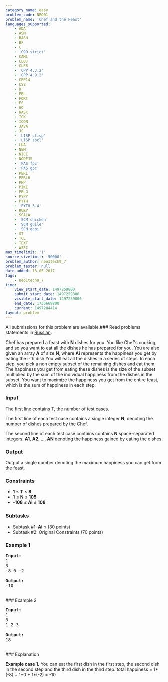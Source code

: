 ```yaml
---
category_name: easy
problem_code: NEO01
problem_name: 'Chef and the Feast'
languages_supported:
    - ADA
    - ASM
    - BASH
    - BF
    - C
    - 'C99 strict'
    - CAML
    - CLOJ
    - CLPS
    - 'CPP 4.3.2'
    - 'CPP 4.9.2'
    - CPP14
    - CS2
    - D
    - ERL
    - FORT
    - FS
    - GO
    - HASK
    - ICK
    - ICON
    - JAVA
    - JS
    - 'LISP clisp'
    - 'LISP sbcl'
    - LUA
    - NEM
    - NICE
    - NODEJS
    - 'PAS fpc'
    - 'PAS gpc'
    - PERL
    - PERL6
    - PHP
    - PIKE
    - PRLG
    - PYPY
    - PYTH
    - 'PYTH 3.4'
    - RUBY
    - SCALA
    - 'SCM chicken'
    - 'SCM guile'
    - 'SCM qobi'
    - ST
    - TCL
    - TEXT
    - WSPC
max_timelimit: '1'
source_sizelimit: '50000'
problem_author: neo1tech9_7
problem_tester: null
date_added: 13-05-2017
tags:
    - neo1tech9_7
time:
    view_start_date: 1497259800
    submit_start_date: 1497259800
    visible_start_date: 1497259800
    end_date: 1735669800
    current: 1497284414
layout: problem
---
```

All submissions for this problem are available.### Read problems statements in [Russian](http://www.codechef.com/download/translated/JUNE17/russian/NEO01.pdf).

Chef has prepared a feast with **N** dishes for you. You like Chef's cooking, and so you want to eat all the dishes he has prepared for you. You are also given an array **A** of size **N**, where **Ai** represents the happiness you get by eating the i-th dish.You will eat all the dishes in a series of steps. In each step, you pick a non empty subset of the remaining dishes and eat them. The happiness you get from eating these dishes is the size of the subset multiplied by the sum of the individual happiness from the dishes in the subset. You want to maximize the happiness you get from the entire feast, which is the sum of happiness in each step.

### Input

 The first line contains T, the number of test cases.

The first line of each test case contains a single integer **N**, denoting the number of dishes prepared by the Chef.

The second line of each test case contains contains **N** space-separated integers: **A1**, **A2**, ..., **AN** denoting the happiness gained by eating the dishes.

### Output

Output a single number denoting the maximum happiness you can get from the feast.

### Constraints

- **1** ≤ **T** ≤ **8**
- **1** ≤ **N** ≤ **105**
- **-108** ≤ **Ai** ≤ **108**

### Subtasks

- Subtask #1: **Ai** ≤  (30 points)
- Subtask #2: Original Constraints (70 points)

### Example 1

<pre><b>Input:</b>
1
3
-8 0 -2 

<b>Output:</b>
-10

</pre>### Example 2
<pre><b>Input:</b>
1
3
1 2 3

<b>Output:</b>
18

</pre>### Explanation
**Example case 1.** You can eat the first dish in the first step, the second dish in the second step and the third dish in the third step. total happiness = 1\*(-8) + 1\*0 + 1\*(-2) = -10

